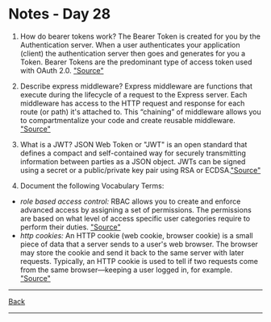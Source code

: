 # Notes - Day 28

1. How do bearer tokens work? The Bearer Token is created for you by the Authentication server. When a user authenticates your application (client) the authentication server then goes and generates for you a Token. Bearer Tokens are the predominant type of access token used with OAuth 2.0. <a href = "https://www.devopsschool.com/blog/what-is-bearer-token-and-how-it-works/#:~:text=How%20bearer%20token%20works%3F,token%20used%20with%20OAuth%202.0.">"Source"</a>

2. Describe express middleware? Express middleware are functions that execute during the lifecycle of a request to the Express server. Each middleware has access to the HTTP request and response for each route (or path) it's attached to. This “chaining” of middleware allows you to compartmentalize your code and create reusable middleware. <a href = "https://developer.okta.com/blog/2018/09/13/build-and-understand-express-middleware-through-examples#:~:text=Express%20middleware%20are%20functions%20that,or%20path)%20it's%20attached%20to.&text=This%20%E2%80%9Cchaining%E2%80%9D%20of%20middleware%20allows,code%20and%20create%20reusable%20middleware.">"Source"</a>  

3. What is a JWT? JSON Web Token or "JWT" is an open standard that defines a compact and self-contained way for securely transmitting information between parties as a JSON object. JWTs can be signed using a secret or a public/private key pair using RSA or ECDSA.<a href = "https://jwt.io/introduction">"Source"</a>

4. Document the following Vocabulary Terms:

- *role based access control:* RBAC allows you to create and enforce advanced access by assigning a set of permissions. The permissions are based on what level of access specific user categories require to perform their duties. <a href = "https://www.sailpoint.com/identity-library/what-is-role-based-access-control/?elqct=PaidMedia&elqchannel=GoogleSearch&elqcta=Cj0KCQiA09eQBhCxARIsAAYRiylgO1QQsM_EzNGLs15l7-XO8DtNYJOrlHmVbEvG-oK8AJ7U6MQGrPYaAmg5EALw_wcB&gclid=Cj0KCQiA09eQBhCxARIsAAYRiylgO1QQsM_EzNGLs15l7-XO8DtNYJOrlHmVbEvG-oK8AJ7U6MQGrPYaAmg5EALw_wcB">"Source"</a>
- *http cookies:* An HTTP cookie (web cookie, browser cookie) is a small piece of data that a server sends to a user's web browser. The browser may store the cookie and send it back to the same server with later requests. Typically, an HTTP cookie is used to tell if two requests come from the same browser—keeping a user logged in, for example. <a href = "https://developer.mozilla.org/en-US/docs/Web/HTTP/Cookies">"Source"</a>

---
<a href = "https://github.com/scottie-l/reading-notes/tree/main/reading-notes-401">Back</a>

---
